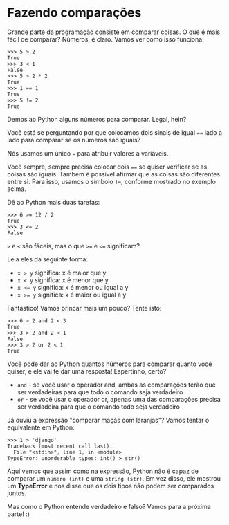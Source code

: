 # Fazendo comparações

Grande parte da programação consiste em comparar coisas. O que é mais fácil de comparar? Números, é claro. Vamos ver como isso funciona:

```text
>>> 5 > 2
True
>>> 3 < 1
False
>>> 5 > 2 * 2
True
>>> 1 == 1
True
>>> 5 != 2
True
```

Demos ao Python alguns números para comparar. Legal, hein?

Você está se perguntando por que colocamos dois sinais de igual `==` lado a lado para comparar se os números são iguais?

Nós usamos um único `=` para atribuir valores a variáveis.

Você sempre, sempre precisa colocar dois `==` se quiser verificar se as coisas são iguais. Também é possível afirmar que as coisas são diferentes entre si. Para isso, usamos o símbolo `!=`, conforme mostrado no exemplo acima.

Dê ao Python mais duas tarefas:

```text
>>> 6 >= 12 / 2
True
>>> 3 <= 2
False
```

`>` e `<` são fáceis, mas o que `>=` e `<=` significam?

Leia eles da seguinte forma:

* `x > y` significa: x é maior que y
* `x < y` significa: x é menor que y
* `x <= y` significa: x é menor ou igual a y
* `x >= y` significa: x é maior ou igual a y

Fantástico! Vamos brincar mais um pouco? Tente isto:

```text
>>> 6 > 2 and 2 < 3
True
>>> 3 > 2 and 2 < 1
False
>>> 3 > 2 or 2 < 1
True
```

Você pode dar ao Python quantos números para comparar quanto você quiser, e ele vai te dar uma resposta! Espertinho, certo?

* `and` - se você usar o operador and, ambas as comparações terão que ser verdadeiras para que todo o comando seja verdadeiro
* `or` - se você usar o operador or, apenas uma das comparações precisa ser verdadeira para que o comando todo seja verdadeiro

Já ouviu a expressão "comparar maçãs com laranjas"? Vamos tentar o equivalente em Python:

```text
>>> 1 > 'django'
Traceback (most recent call last):
  File "<stdin>", line 1, in <module>
TypeError: unorderable types: int() > str()
```

Aqui vemos que assim como na expressão, Python não é capaz de comparar um `número (int)` e uma `string (str)`. Em vez disso, ele mostrou um **TypeError** e nos disse que os dois tipos não podem ser comparados juntos.

Mas como o Python entende verdadeiro e falso? Vamos para a próxima parte! :\)


